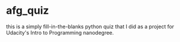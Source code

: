 # afg_quiz

this is a simply fill-in-the-blanks python quiz that I did as a project for Udacity's Intro to Programming nanodegree.
